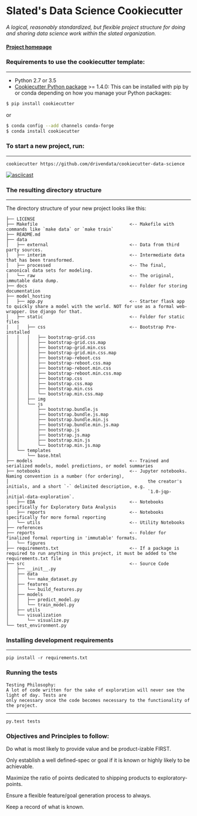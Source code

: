 # Slated's Data Science Cookiecutter

_A logical, reasonably standardized, but flexible project structure for doing and sharing data science work within the slated organization._


#### [Project homepage](https://github.com/bwhitesell/cookiecutter-sds)


### Requirements to use the cookiecutter template:
-----------
 - Python 2.7 or 3.5
 - [Cookiecutter Python package](http://cookiecutter.readthedocs.org/en/latest/installation.html) >= 1.4.0: This can be installed with pip by or conda depending on how you manage your Python packages:

``` bash
$ pip install cookiecutter
```

or

``` bash
$ conda config --add channels conda-forge
$ conda install cookiecutter
```


### To start a new project, run:
------------

    cookiecutter https://github.com/drivendata/cookiecutter-data-science


[![asciicast](https://asciinema.org/a/9bgl5qh17wlop4xyxu9n9wr02.png)](https://asciinema.org/a/9bgl5qh17wlop4xyxu9n9wr02)


### The resulting directory structure
------------

The directory structure of your new project looks like this: 

```
├── LICENSE
├── Makefile                                   <-- Makefile with commands like `make data` or `make train`
├── README.md
├── data
│   ├── external                               <-- Data from third party sources.
│   ├── interim                                <-- Intermediate data that has been transformed.
│   ├── processed                              <-- The final, canonical data sets for modeling.
│   └── raw                                    <-- The original, immutable data dump.
├── docs                                       <-- Folder for storing documentation
├── model_hosting
│   ├── app.py                                 <-- Starter flask app to quickly share a model with the world. NOT for use as a formal web-wrapper. Use django for that.
│   ├── static                                 <-- Folder for static files
│   │   ├── css                                <-- Bootstrap Pre-installed
│   │   │   ├── bootstrap-grid.css
│   │   │   ├── bootstrap-grid.css.map         
│   │   │   ├── bootstrap-grid.min.css
│   │   │   ├── bootstrap-grid.min.css.map
│   │   │   ├── bootstrap-reboot.css
│   │   │   ├── bootstrap-reboot.css.map
│   │   │   ├── bootstrap-reboot.min.css
│   │   │   ├── bootstrap-reboot.min.css.map
│   │   │   ├── bootstrap.css
│   │   │   ├── bootstrap.css.map
│   │   │   ├── bootstrap.min.css
│   │   │   └── bootstrap.min.css.map          
│   │   ├── img
│   │   └── js
│   │       ├── bootstrap.bundle.js
│   │       ├── bootstrap.bundle.js.map
│   │       ├── bootstrap.bundle.min.js
│   │       ├── bootstrap.bundle.min.js.map
│   │       ├── bootstrap.js
│   │       ├── bootstrap.js.map
│   │       ├── bootstrap.min.js
│   │       └── bootstrap.min.js.map
│   └── templates
│       └── base.html
├── models                                     <-- Trained and serialized models, model predictions, or model summaries
├── notebooks                                  <-- Jupyter notebooks. Naming convention is a number (for ordering),
│                                                     the creator's initials, and a short `-` delimited description, e.g.
│                                                     `1.0-jqp-initial-data-exploration`.
│   ├── EDA                                    <-- Notebooks specifically for Exploratory Data Analysis
│   ├── reports                                <-- Notebooks specifically for more formal reporting
│   └── utils                                  <-- Utility Notebooks
├── references
├── reports                                    <-- Folder for finalized formal reporting in 'immutable' formats.
│   └── figures                               
├── requirements.txt                           <-- If a package is required to run anything in this project, it must be added to the requirements.txt file
├── src                                        <-- Source Code
│   ├── __init__.py
│   ├── data
│   │   └── make_dataset.py
│   ├── features
│   │   └── build_features.py
│   ├── models
│   │   ├── predict_model.py
│   │   └── train_model.py
│   ├── utils
│   └── visualization
│       └── visualize.py
└── test_environment.py
```


### Installing development requirements
------------

    pip install -r requirements.txt

### Running the tests
    Testing Philosophy:
    A lot of code written for the sake of exploration will never see the light of day. Tests are
    only necessary once the code becomes necessary to the functionality of the project.
------------

    py.test tests


### Objectives and Principles to follow:
Do what is most likely to provide value and be product-izable FIRST.

Only establish a well defined-spec or goal if it is known or highly likely to be achievable.

Maximize the ratio of points dedicated to shipping products to exploratory-points.

Ensure a flexible feature/goal generation process to always.

Keep a record of what is known.